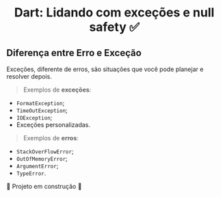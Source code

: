 <h1 align="center"> Dart: Lidando com exceções e null safety ✅ </h1>

## Diferença entre Erro e Exceção

Exceções, diferente de erros, são situações que você pode planejar e resolver depois.

> Exemplos de **exceções**:

- `FormatException`;
- `TimeOutException`;
- `IOException`;
- Exceções personalizadas.

> Exemplos de **erros**:

- `StackOverFlowError`;
- `OutOfMemoryError`;
- `ArgumentError`;
- `TypeError`.

:construction: Projeto em construção :construction:
